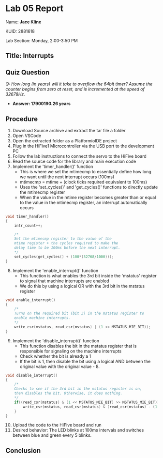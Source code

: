 # Lab 05 Report
<p>Name: <b>Jace Kline</b></p>
<p>KUID: 2881618</p>
<p>Lab Section: Monday, 2:00-3:50 PM</p>

## Title: Interrupts

## Quiz Question
*Q: How long (in years) will it take to overflow the 64bit timer? Assume the counter begins
from zero at reset, and is incremented at the speed of 32678Hz.*
- **Answer: 17900190.26 years**

## Procedure
1. Download Source archive and extract the tar file a folder
2. Open VSCode
3. Open the extracted folder as a PlatformioIDE project
4. Plug in the HiFive1 Microcontroller via the USB port to the development PC
5. Follow the lab instructions to connect the servo to the HiFive board
6. Read the source code for the library and main execution code
7. Implement the 'timer_handler()' function
   * This is where we set the mtimecmp to essentially define how long we want until the next interrupt occurs (100ms)
   * mtimecmp = mtime + (clock ticks required equivalent to 100ms)
   * Uses the 'set_cycles()' and 'get_cycles()' functions to directly update the mtimecmp register
   * When the value in the mtime register becomes greater than or equal to the value in the mtimecmp register, an interrupt automatically occurs
```c
void timer_handler()
{
    intr_count++;

    /* 
    Set the mtimecmp register to the value of the 
    mtime register + the cycles required to make the
    delay time to be 100ms before the next interrupt.
    */
    set_cycles(get_cycles() + (100*(32768/1000)));
}
```
8. Implement the 'enable_interrupt()' function
   * This function is what enables the 3rd bit inside the 'mstatus' register to signal that machine interrupts are enabled
   * We do this by using a logical OR with the 3rd bit in the mstatus register
```c
void enable_interrupt()
{
    /*
    Turns on the required bit (bit 3) in the mstatus register to
    enable machine interrupts.
    */
    write_csr(mstatus, read_csr(mstatus) | (1 << MSTATUS_MIE_BIT));
}
```
9. Implement the 'disable_interrupt()' function
   * This function disables the bit in the mstatus register that is responsible for signaling on the machine interrupts
   * Check whether the bit is already a 1
   * If the bit is 1, then disable the bit using a logical AND between the original value with the original value - 8.
```c
void disable_interrupt()
{
    /*
    Checks to see if the 3rd bit in the mstatus register is on, 
    then disables the bit. Otherwise, it does nothing.
    */
    if((read_csr(mstatus) & (1 << MSTATUS_MIE_BIT) >> MSTATUS_MIE_BIT)) {
        write_csr(mstatus, read_csr(mstatus) & (read_csr(mstatus) - (1 << MSTATUS_MIE_BIT)));
    }
}
```
10. Upload the code to the HiFive board and run
11. Desired behavior: The LED blinks at 100ms intervals and switches between blue and green every 5 blinks.


## Conclusion
